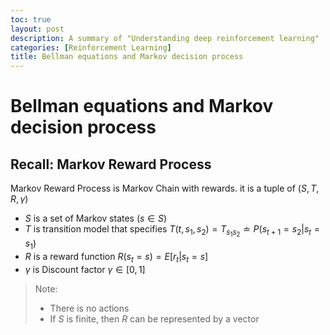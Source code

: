 ```yaml
---
toc: true
layout: post
description: A summary of "Understanding deep reinforcement learning"
categories: [Reinforcement Learning]
title: Bellman equations and Markov decision process
---
```

# Bellman equations and Markov decision process

## Recall: Markov Reward Process

Markov Reward Process is Markov Chain with rewards. it is a tuple of $(S, T, R, \gamma)$

- $S$ is a set of Markov states $(s \in S)$
- $T$ is transition model that specifies $T(t, s_1, s_2) = T_{s_1s_2} \doteq P(s_{t+1} = s_2 | s_t = s_1)$
- $R$ is a reward function $R(s_t = s) = E[r_t | s_t = s]$
- $\gamma$ is Discount factor $\gamma \in [0, 1]$

> Note: 
> - There is no actions
> - If $S$ is finite, then $R$ can be represented by a vector

